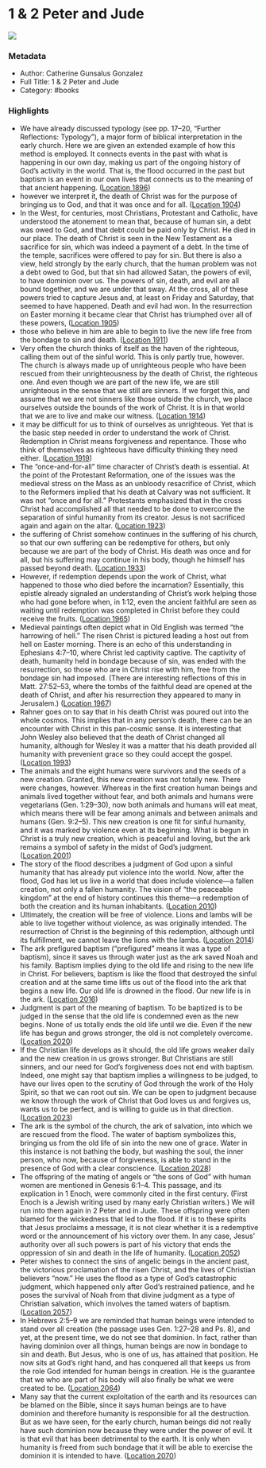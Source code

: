 # 1 & 2 Peter and Jude

![](https://m.media-amazon.com/images/I/51FDZHAx9yL._SY160.jpg)

### Metadata

- Author: Catherine Gunsalus Gonzalez
- Full Title: 1 & 2 Peter and Jude
- Category: #books

### Highlights

- We have already discussed typology (see pp. 17–20, “Further Reflections: Typology”), a major form of biblical interpretation in the early church. Here we are given an extended example of how this method is employed. It connects events in the past with what is happening in our own day, making us part of the ongoing history of God’s activity in the world. That is, the flood occurred in the past but baptism is an event in our own lives that connects us to the meaning of that ancient happening. ([Location 1896](https://readwise.io/to_kindle?action=open&asin=B005EZ3PBW&location=1896))
- however we interpret it, the death of Christ was for the purpose of bringing us to God, and that it was once and for all. ([Location 1904](https://readwise.io/to_kindle?action=open&asin=B005EZ3PBW&location=1904))
- In the West, for centuries, most Christians, Protestant and Catholic, have understood the atonement to mean that, because of human sin, a debt was owed to God, and that debt could be paid only by Christ. He died in our place. The death of Christ is seen in the New Testament as a sacrifice for sin, which was indeed a payment of a debt. In the time of the temple, sacrifices were offered to pay for sin. But there is also a view, held strongly by the early church, that the human problem was not a debt owed to God, but that sin had allowed Satan, the powers of evil, to have dominion over us. The powers of sin, death, and evil are all bound together, and we are under that sway. At the cross, all of these powers tried to capture Jesus and, at least on Friday and Saturday, that seemed to have happened. Death and evil had won. In the resurrection on Easter morning it became clear that Christ has triumphed over all of these powers, ([Location 1905](https://readwise.io/to_kindle?action=open&asin=B005EZ3PBW&location=1905))
- those who believe in him are able to begin to live the new life free from the bondage to sin and death. ([Location 1911](https://readwise.io/to_kindle?action=open&asin=B005EZ3PBW&location=1911))
- Very often the church thinks of itself as the haven of the righteous, calling them out of the sinful world. This is only partly true, however. The church is always made up of unrighteous people who have been rescued from their unrighteousness by the death of Christ, the righteous one. And even though we are part of the new life, we are still unrighteous in the sense that we still are sinners. If we forget this, and assume that we are not sinners like those outside the church, we place ourselves outside the bounds of the work of Christ. It is in that world that we are to live and make our witness. ([Location 1914](https://readwise.io/to_kindle?action=open&asin=B005EZ3PBW&location=1914))
- it may be difficult for us to think of ourselves as unrighteous. Yet that is the basic step needed in order to understand the work of Christ. Redemption in Christ means forgiveness and repentance. Those who think of themselves as righteous have difficulty thinking they need either. ([Location 1919](https://readwise.io/to_kindle?action=open&asin=B005EZ3PBW&location=1919))
- The “once-and-for-all” time character of Christ’s death is essential. At the point of the Protestant Reformation, one of the issues was the medieval stress on the Mass as an unbloody resacrifice of Christ, which to the Reformers implied that his death at Calvary was not sufficient. It was not “once and for all.” Protestants emphasized that in the cross Christ had accomplished all that needed to be done to overcome the separation of sinful humanity from its creator. Jesus is not sacrificed again and again on the altar. ([Location 1923](https://readwise.io/to_kindle?action=open&asin=B005EZ3PBW&location=1923))
- the suffering of Christ somehow continues in the suffering of his church, so that our own suffering can be redemptive for others, but only because we are part of the body of Christ. His death was once and for all, but his suffering may continue in his body, though he himself has passed beyond death. ([Location 1933](https://readwise.io/to_kindle?action=open&asin=B005EZ3PBW&location=1933))
- However, if redemption depends upon the work of Christ, what happened to those who died before the incarnation? Essentially, this epistle already signaled an understanding of Christ’s work helping those who had gone before when, in 1:12, even the ancient faithful are seen as waiting until redemption was completed in Christ before they could receive the fruits. ([Location 1965](https://readwise.io/to_kindle?action=open&asin=B005EZ3PBW&location=1965))
- Medieval paintings often depict what in Old English was termed “the harrowing of hell.” The risen Christ is pictured leading a host out from hell on Easter morning. There is an echo of this understanding in Ephesians 4:7–10, where Christ led captivity captive. The captivity of death, humanity held in bondage because of sin, was ended with the resurrection, so those who are in Christ rise with him, free from the bondage sin had imposed. (There are interesting reflections of this in Matt. 27:52–53, where the tombs of the faithful dead are opened at the death of Christ, and after his resurrection they appeared to many in Jerusalem.) ([Location 1967](https://readwise.io/to_kindle?action=open&asin=B005EZ3PBW&location=1967))
- Rahner goes on to say that in his death Christ was poured out into the whole cosmos. This implies that in any person’s death, there can be an encounter with Christ in this pan-cosmic sense. It is interesting that John Wesley also believed that the death of Christ changed all humanity, although for Wesley it was a matter that his death provided all humanity with prevenient grace so they could accept the gospel. ([Location 1993](https://readwise.io/to_kindle?action=open&asin=B005EZ3PBW&location=1993))
- The animals and the eight humans were survivors and the seeds of a new creation. Granted, this new creation was not totally new. There were changes, however. Whereas in the first creation human beings and animals lived together without fear, and both animals and humans were vegetarians (Gen. 1:29–30), now both animals and humans will eat meat, which means there will be fear among animals and between animals and humans (Gen. 9:2–5). This new creation is one fit for sinful humanity, and it was marked by violence even at its beginning. What is begun in Christ is a truly new creation, which is peaceful and loving, but the ark remains a symbol of safety in the midst of God’s judgment. ([Location 2001](https://readwise.io/to_kindle?action=open&asin=B005EZ3PBW&location=2001))
- The story of the flood describes a judgment of God upon a sinful humanity that has already put violence into the world. Now, after the flood, God has let us live in a world that does include violence—a fallen creation, not only a fallen humanity. The vision of “the peaceable kingdom” at the end of history continues this theme—a redemption of both the creation and its human inhabitants. ([Location 2010](https://readwise.io/to_kindle?action=open&asin=B005EZ3PBW&location=2010))
- Ultimately, the creation will be free of violence. Lions and lambs will be able to live together without violence, as was originally intended. The resurrection of Christ is the beginning of this redemption, although until its fulfillment, we cannot leave the lions with the lambs. ([Location 2014](https://readwise.io/to_kindle?action=open&asin=B005EZ3PBW&location=2014))
- The ark prefigured baptism (“prefigured” means it was a type of baptism), since it saves us through water just as the ark saved Noah and his family. Baptism implies dying to the old life and rising to the new life in Christ. For believers, baptism is like the flood that destroyed the sinful creation and at the same time lifts us out of the flood into the ark that begins a new life. Our old life is drowned in the flood. Our new life is in the ark. ([Location 2016](https://readwise.io/to_kindle?action=open&asin=B005EZ3PBW&location=2016))
- Judgment is part of the meaning of baptism. To be baptized is to be judged in the sense that the old life is condemned even as the new begins. None of us totally ends the old life until we die. Even if the new life has begun and grows stronger, the old is not completely overcome. ([Location 2020](https://readwise.io/to_kindle?action=open&asin=B005EZ3PBW&location=2020))
- If the Christian life develops as it should, the old life grows weaker daily and the new creation in us grows stronger. But Christians are still sinners, and our need for God’s forgiveness does not end with baptism. Indeed, one might say that baptism implies a willingness to be judged, to have our lives open to the scrutiny of God through the work of the Holy Spirit, so that we can root out sin. We can be open to judgment because we know through the work of Christ that God loves us and forgives us, wants us to be perfect, and is willing to guide us in that direction. ([Location 2023](https://readwise.io/to_kindle?action=open&asin=B005EZ3PBW&location=2023))
- The ark is the symbol of the church, the ark of salvation, into which we are rescued from the flood. The water of baptism symbolizes this, bringing us from the old life of sin into the new one of grace. Water in this instance is not bathing the body, but washing the soul, the inner person, who now, because of forgiveness, is able to stand in the presence of God with a clear conscience. ([Location 2028](https://readwise.io/to_kindle?action=open&asin=B005EZ3PBW&location=2028))
- The offspring of the mating of angels or “the sons of God” with human women are mentioned in Genesis 6:1–4. This passage, and its explication in 1 Enoch, were commonly cited in the first century. (First Enoch is a Jewish writing used by many early Christian writers.) We will run into them again in 2 Peter and in Jude. These offspring were often blamed for the wickedness that led to the flood. If it is to these spirits that Jesus proclaims a message, it is not clear whether it is a redemptive word or the announcement of his victory over them. In any case, Jesus’ authority over all such powers is part of his victory that ends the oppression of sin and death in the life of humanity. ([Location 2052](https://readwise.io/to_kindle?action=open&asin=B005EZ3PBW&location=2052))
- Peter wishes to connect the sins of angelic beings in the ancient past, the victorious proclamation of the risen Christ, and the lives of Christian believers “now.” He uses the flood as a type of God’s catastrophic judgment, which happened only after God’s restrained patience, and he poses the survival of Noah from that divine judgment as a type of Christian salvation, which involves the tamed waters of baptism. ([Location 2057](https://readwise.io/to_kindle?action=open&asin=B005EZ3PBW&location=2057))
- In Hebrews 2:5–9 we are reminded that human beings were intended to stand over all creation (the passage uses Gen. 1:27–28 and Ps. 8), and yet, at the present time, we do not see that dominion. In fact, rather than having dominion over all things, human beings are now in bondage to sin and death. But Jesus, who is one of us, has attained that position. He now sits at God’s right hand, and has conquered all that keeps us from the role God intended for human beings in creation. He is the guarantee that we who are part of his body will also finally be what we were created to be. ([Location 2064](https://readwise.io/to_kindle?action=open&asin=B005EZ3PBW&location=2064))
- Many say that the current exploitation of the earth and its resources can be blamed on the Bible, since it says human beings are to have dominion and therefore humanity is responsible for all the destruction. But as we have seen, for the early church, human beings did not really have such dominion now because they were under the power of evil. It is that evil that has been detrimental to the earth. It is only when humanity is freed from such bondage that it will be able to exercise the dominion it is intended to have. ([Location 2070](https://readwise.io/to_kindle?action=open&asin=B005EZ3PBW&location=2070))

